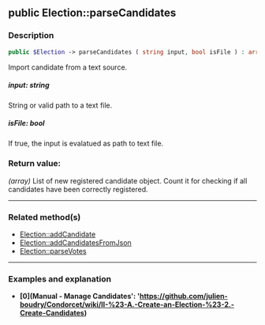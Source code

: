 ## public Election::parseCandidates

### Description    

```php
public $Election -> parseCandidates ( string input, bool isFile ) : array
```

Import candidate from a text source.    


##### **input:** *string*   
String or valid path to a text file.    



##### **isFile:** *bool*   
If true, the input is evalatued as path to text file.    



### Return value:   

*(array)* List of new registered candidate object. Count it for checking if all candidates have been correctly registered.


---------------------------------------

### Related method(s)      

* [Election::addCandidate](../Election%20Class/public%20Election--addCandidate.md)    
* [Election::addCandidatesFromJson](../Election%20Class/public%20Election--addCandidatesFromJson.md)    
* [Election::parseVotes](../Election%20Class/public%20Election--parseVotes.md)    

---------------------------------------

### Examples and explanation

* **[0](Manual - Manage Candidates': 'https://github.com/julien-boudry/Condorcet/wiki/II-%23-A.-Create-an-Election-%23-2.-Create-Candidates)**    
